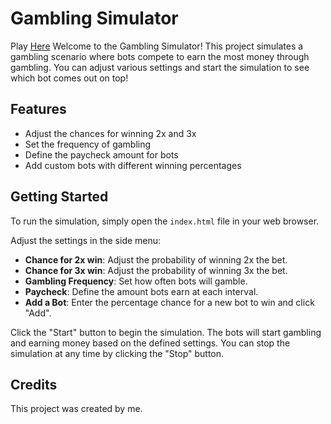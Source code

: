 # Gambling Simulator

Play [Here]()
Welcome to the Gambling Simulator! This project simulates a gambling scenario where bots compete to earn the most money through gambling. You can adjust various settings and start the simulation to see which bot comes out on top!

## Features

- Adjust the chances for winning 2x and 3x
- Set the frequency of gambling
- Define the paycheck amount for bots
- Add custom bots with different winning percentages

## Getting Started

To run the simulation, simply open the `index.html` file in your web browser.

Adjust the settings in the side menu:
- **Chance for 2x win**: Adjust the probability of winning 2x the bet.
- **Chance for 3x win**: Adjust the probability of winning 3x the bet.
- **Gambling Frequency**: Set how often bots will gamble.
- **Paycheck**: Define the amount bots earn at each interval.
- **Add a Bot**: Enter the percentage chance for a new bot to win and click "Add".

Click the "Start" button to begin the simulation. The bots will start gambling and earning money based on the defined settings. You can stop the simulation at any time by clicking the "Stop" button.

## Credits

This project was created by me.
